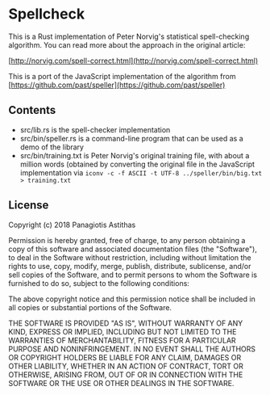 Spellcheck
==========

This is a Rust implementation of Peter Norvig's statistical spell-checking
algorithm. You can read more about the approach in the original article:

[http://norvig.com/spell-correct.html](http://norvig.com/spell-correct.html)

This is a port of the JavaScript implementation of the algorithm from
[https://github.com/past/speller](https://github.com/past/speller)

Contents
--------

* src/lib.rs is the spell-checker implementation 
* src/bin/speller.rs is a command-line program that can be used as a demo of the library
* src/bin/training.txt is Peter Norvig's original training file, with about a million words (obtained by converting the original file in the JavaScript implementation via `iconv -c -f ASCII -t UTF-8 ../speller/bin/big.txt > training.txt`

License
-------

Copyright (c) 2018 Panagiotis Astithas

Permission is hereby granted, free of charge, to any person obtaining a copy
of this software and associated documentation files (the "Software"), to deal
in the Software without restriction, including without limitation the rights
to use, copy, modify, merge, publish, distribute, sublicense, and/or sell
copies of the Software, and to permit persons to whom the Software is
furnished to do so, subject to the following conditions:

The above copyright notice and this permission notice shall be included in all
copies or substantial portions of the Software.

THE SOFTWARE IS PROVIDED "AS IS", WITHOUT WARRANTY OF ANY KIND, EXPRESS OR
IMPLIED, INCLUDING BUT NOT LIMITED TO THE WARRANTIES OF MERCHANTABILITY,
FITNESS FOR A PARTICULAR PURPOSE AND NONINFRINGEMENT. IN NO EVENT SHALL THE
AUTHORS OR COPYRIGHT HOLDERS BE LIABLE FOR ANY CLAIM, DAMAGES OR OTHER
LIABILITY, WHETHER IN AN ACTION OF CONTRACT, TORT OR OTHERWISE, ARISING FROM,
OUT OF OR IN CONNECTION WITH THE SOFTWARE OR THE USE OR OTHER DEALINGS IN THE
SOFTWARE.
